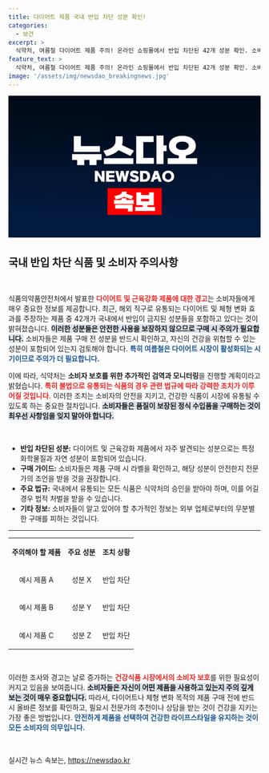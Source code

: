 ```yaml
---
title: 다이어트 제품 국내 반입 차단 성분 확인!
categories:
  - 보건
excerpt: >
  식약처, 여름철 다이어트 제품 주의! 온라인 쇼핑몰에서 반입 차단된 42개 성분 확인. 소비자 안전을 위한 긴급 조치의 전말을 밝혀드립니다!
feature_text: >
  식약처, 여름철 다이어트 제품 주의! 온라인 쇼핑몰에서 반입 차단된 42개 성분 확인. 소비자 안전을 위한 긴급 조치의 전말을 밝혀드립니다!
image: '/assets/img/newsdao_breakingnews.jpg'
---
```


<p><img src="/assets/img/newsdao_breakingnews.jpg" alt="flaretime 속보" /></p>

<h2 data-ke-size="size26">국내 반입 차단 식품 및 소비자 주의사항</h2>

<p data-ke-size="size16">&nbsp;</p>

<p>식품의약품안전처에서 발표한 <b><span style="color: #ee2323;">다이어트 및 근육강화 제품에 대한 경고</span></b>는 소비자들에게 매우 중요한 정보를 제공합니다. 최근, 해외 직구로 유통되는 다이어트 및 체형 변화 효과를 주장하는 제품 중 42개가 국내에서 반입이 금지된 성분들을 포함하고 있다는 것이 밝혀졌습니다. <b><span style="background-color: #21538527;">이러한 성분들은 안전한 사용을 보장하지 않으므로 구매 시 주의가 필요합니다.</span></b> 소비자들은 제품 구매 전 성분을 반드시 확인하고, 자신의 건강을 위협할 수 있는 성분이 포함되어 있는지 검토해야 합니다. <b><span style="color: #1a5490;">특히 여름철은 다이어트 시장이 활성화되는 시기이므로 주의가 더 필요합니다.</span></b></p>

<p>이에 따라, 식약처는 <b>소비자 보호를 위한 추가적인 검역과 모니터링</b>을 진행할 계획이라고 밝혔습니다. <b><span style="color: #ee2323;">특히 불법으로 유통되는 식품의 경우 관련 법규에 따라 강력한 조치가 이루어질 것입니다.</span></b> 이러한 조치는 소비자의 안전을 지키고, 건강한 식품이 시장에 유통될 수 있도록 하는 중요한 절차입니다. <b><span style="background-color: #21538527;">소비자들은 품질이 보장된 정식 수입품을 구매하는 것이 최우선 사항임을 잊지 말아야 합니다.</span></b></p>

<p data-ke-size="size16">&nbsp;</p>

<ul>
<li><b>반입 차단된 성분:</b> 다이어트 및 근육강화 제품에서 자주 발견되는 성분으로는 특정 화학물질과 자연 성분이 포함되어 있습니다.</li>
<li><b>구매 가이드:</b> 소비자들은 제품 구매 시 라벨을 확인하고, 해당 성분이 안전한지 전문가의 조언을 받을 것을 권장합니다.</li>
<li><b>주요 법규:</b> 국내에서 유통되는 모든 식품은 식약처의 승인을 받아야 하며, 이를 어길 경우 법적 처벌을 받을 수 있습니다.</li>
<li><b>기타 정보:</b> 소비자들이 알고 있어야 할 추가적인 정보는 외부 업체로부터의 무분별한 구매를 피하는 것입니다.</li>
</ul>

<hr>

<table style="width: 100%;">
<tr>
<td style="text-align: center; height: 50px;"><b>주의해야 할 제품</b></td>
<td style="text-align: center; height: 50px;"><b>주요 성분</b></td>
<td style="text-align: center; height: 50px;"><b>조치 상황</b></td>
</tr>
<tr>
<td style="text-align: center; height: 50px;">예시 제품 A</td>
<td style="text-align: center; height: 50px;">성분 X</td>
<td style="text-align: center; height: 50px;">반입 차단</td>
</tr>
<tr>
<td style="text-align: center; height: 50px;">예시 제품 B</td>
<td style="text-align: center; height: 50px;">성분 Y</td>
<td style="text-align: center; height: 50px;">반입 차단</td>
</tr>
<tr>
<td style="text-align: center; height: 50px;">예시 제품 C</td>
<td style="text-align: center; height: 50px;">성분 Z</td>
<td style="text-align: center; height: 50px;">반입 차단</td>
</tr>
</table>

<p data-ke-size="size16">&nbsp;</p>

<p>이러한 조사와 경고는 날로 증가하는 <b><span style="color: #ee2323;">건강식품 시장에서의 소비자 보호</span></b>를 위한 필요성이 커지고 있음을 보여줍니다. <b><span style="background-color: #21538527;">소비자들은 자신이 어떤 제품을 사용하고 있는지 주의 깊게 보는 것이 매우 중요합니다.</span></b> 따라서, 다이어트나 체형 변화 목적의 제품 구매 전에 반드시 올바른 정보를 확인하고, 필요시 전문가의 추천이나 상담을 받는 것이 건강을 지키는 가장 좋은 방법입니다. <b><span style="color: #1a5490;">안전하게 제품을 선택하여 건강한 라이프스타일을 유지하는 것이 모든 소비자의 의무입니다.</span></b></p>

<p data-ke-size="size16">&nbsp;</p>
실시간 뉴스 속보는, <a href="https://newsdao.kr" rel="dofollow">https://newsdao.kr</a>


